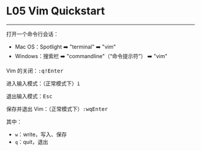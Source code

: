 # L05 Vim Quickstart
---

打开一个命令行会话：

- Mac OS：Spotlight :arrow_right: "terminal" :arrow_right: "vim"
- Windows：搜索栏 :arrow_right: "commandline"（“命令提示符”） :arrow_right: "vim"

Vim 的关闭：<kbd>:</kbd><kbd>q</kbd><kbd>!</kbd><kbd>Enter</kbd>

进入输入模式：（正常模式下）<kbd>i</kbd>

退出输入模式：<kbd>Esc</kbd>

保存并退出 Vim：（正常模式下）<kbd>:</kbd><kbd>w</kbd><kbd>q</kbd><kbd>Enter</kbd>

其中：

- `w`：write，写入、保存
- `q`：quit，退出

